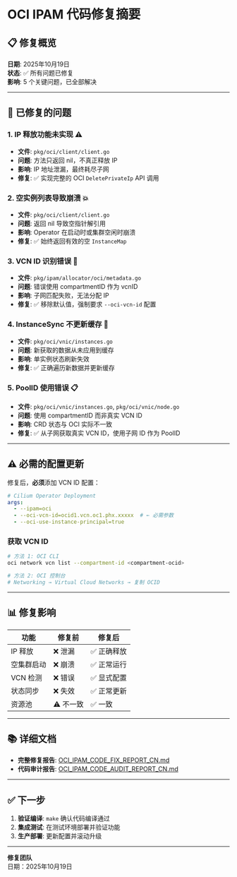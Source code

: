 # OCI IPAM 代码修复摘要

## 📋 修复概览

**日期**: 2025年10月19日  
**状态**: ✅ 所有问题已修复  
**影响**: 5 个关键问题，已全部解决

---

## 🔧 已修复的问题

### 1. IP 释放功能未实现 ⚠️
- **文件**: `pkg/oci/client/client.go`
- **问题**: 方法只返回 nil，不真正释放 IP
- **影响**: IP 地址泄漏，最终耗尽子网
- **修复**: ✅ 实现完整的 OCI `DeletePrivateIp` API 调用

### 2. 空实例列表导致崩溃 💥
- **文件**: `pkg/oci/client/client.go`
- **问题**: 返回 nil 导致空指针解引用
- **影响**: Operator 在启动时或集群空闲时崩溃
- **修复**: ✅ 始终返回有效的空 `InstanceMap`

### 3. VCN ID 识别错误 🔴
- **文件**: `pkg/ipam/allocator/oci/metadata.go`
- **问题**: 错误使用 compartmentID 作为 vcnID
- **影响**: 子网匹配失败，无法分配 IP
- **修复**: ✅ 移除默认值，强制要求 `--oci-vcn-id` 配置

### 4. InstanceSync 不更新缓存 🔄
- **文件**: `pkg/oci/vnic/instances.go`
- **问题**: 新获取的数据从未应用到缓存
- **影响**: 单实例状态刷新失效
- **修复**: ✅ 正确遍历新数据并更新缓存

### 5. PoolID 使用错误 📋
- **文件**: `pkg/oci/vnic/instances.go`, `pkg/oci/vnic/node.go`
- **问题**: 使用 compartmentID 而非真实 VCN ID
- **影响**: CRD 状态与 OCI 实际不一致
- **修复**: ✅ 从子网获取真实 VCN ID，使用子网 ID 作为 PoolID

---

## ⚠️ 必需的配置更新

修复后，**必须**添加 VCN ID 配置：

```yaml
# Cilium Operator Deployment
args:
  - --ipam=oci
  - --oci-vcn-id=ocid1.vcn.oc1.phx.xxxxx  # ← 必需参数
  - --oci-use-instance-principal=true
```

### 获取 VCN ID

```bash
# 方法 1: OCI CLI
oci network vcn list --compartment-id <compartment-ocid>

# 方法 2: OCI 控制台
# Networking → Virtual Cloud Networks → 复制 OCID
```

---

## 📊 修复影响

| 功能 | 修复前 | 修复后 |
|------|--------|--------|
| IP 释放 | ❌ 泄漏 | ✅ 正确释放 |
| 空集群启动 | ❌ 崩溃 | ✅ 正常运行 |
| VCN 检测 | ❌ 错误 | ✅ 显式配置 |
| 状态同步 | ❌ 失效 | ✅ 正常更新 |
| 资源池 | ⚠️ 不一致 | ✅ 一致 |

---

## 📚 详细文档

- **完整修复报告**: [OCI_IPAM_CODE_FIX_REPORT_CN.md](./OCI_IPAM_CODE_FIX_REPORT_CN.md)
- **代码审计报告**: [OCI_IPAM_CODE_AUDIT_REPORT_CN.md](./OCI_IPAM_CODE_AUDIT_REPORT_CN.md)

---

## ✅ 下一步

1. **验证编译**: `make` 确认代码编译通过
2. **集成测试**: 在测试环境部署并验证功能
3. **生产部署**: 更新配置并滚动升级

---

**修复团队**  
日期：2025年10月19日
